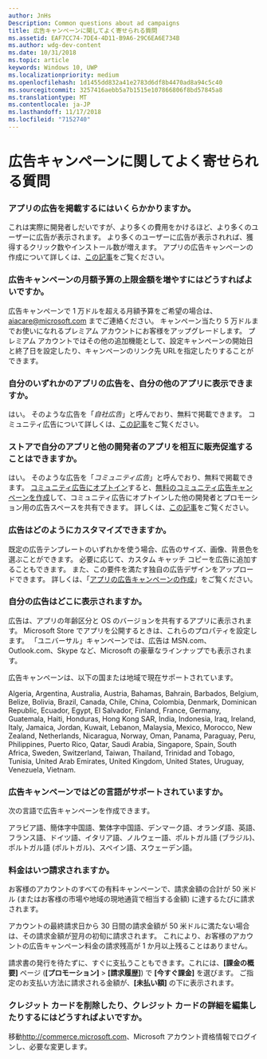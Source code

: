```yaml
---
author: JnHs
Description: Common questions about ad campaigns
title: 広告キャンペーンに関してよく寄せられる質問
ms.assetid: EAF7CC74-7DE4-4D11-B9A6-29C6EA6E734B
ms.author: wdg-dev-content
ms.date: 10/31/2018
ms.topic: article
keywords: Windows 10, UWP
ms.localizationpriority: medium
ms.openlocfilehash: 1d1455dd832a41e2783d6df8b4470ad8a94c5c40
ms.sourcegitcommit: 3257416aebb5a7b1515e107866806f8bd57845a8
ms.translationtype: MT
ms.contentlocale: ja-JP
ms.lasthandoff: 11/17/2018
ms.locfileid: "7152740"
---
```

# <a name="common-questions-about-ad-campaigns"></a>広告キャンペーンに関してよく寄せられる質問

### <a name="how-much-does-it-cost-to-run-an-ad-for-my-app"></a>アプリの広告を掲載するにはいくらかかりますか。

これは実際に開発者しだいですが、より多くの費用をかけるほど、より多くのユーザーに広告が表示されます。 より多くのユーザーに広告が表示されれば、獲得するクリック数やインストール数が増えます。 アプリの広告キャンペーンの作成について詳しくは、[この記事](create-an-ad-campaign-for-your-app.md)をご覧ください。

### <a name="how-can-i-increase-the-maximum-monthly-budget-amount-allowed-for-my-ad-campaign"></a>広告キャンペーンの月額予算の上限金額を増やすにはどうすればよいですか。

広告キャンペーンで 1 万ドルを超える月額予算をご希望の場合は、[aiacare@microsoft.com](mailto:aiacare@microsoft.com) までご連絡ください。 キャンペーン当たり 5 万ドルまでお使いになれるプレミアム アカウントにお客様をアップグレードします。 プレミアム アカウントではその他の追加機能として、設定キャンペーンの開始日と終了日を設定したり、キャンペーンのリンク先 URLを指定したりすることができます。

### <a name="can-i-run-ads-for-one-of-my-apps-in-my-other-apps"></a>自分のいずれかのアプリの広告を、自分の他のアプリに表示できますか。

はい。 そのような広告を「*自社広告*」と呼んでおり、無料で掲載できます。 コミュニティ広告について詳しくは、[この記事](about-house-ads.md)をご覧ください。

### <a name="can-i-cross-promote-my-app-with-apps-from-other-developers-in-the-store"></a>ストアで自分のアプリと他の開発者のアプリを相互に販売促進することはできますか。

はい。 そのような広告を「*コミュニティ広告*」と呼んでおり、無料で掲載できます。 [コミュニティ広告にオプトイン](about-community-ads.md#opt-in-to-community-ads)すると、[無料のコミュニティ広告キャンペーンを作成](create-an-ad-campaign-for-your-app.md)して、コミュニティ広告にオプトインした他の開発者とプロモーション用の広告スペースを共有できます。 詳しくは、[この記事](about-community-ads.md)をご覧ください。

### <a name="how-can-i-customize-my-ad"></a>広告はどのようにカスタマイズできますか。

既定の広告テンプレートのいずれかを使う場合、広告のサイズ、画像、背景色を選ぶことができます。 必要に応じて、カスタム キャッチ コピーを広告に追加することもできます。 また、この要件を満たす独自の広告デザインをアップロードできます。 詳しくは、「[アプリの広告キャンペーンの作成](create-an-ad-campaign-for-your-app.md)」をご覧ください。

### <a name="where-will-my-ad-appear"></a>自分の広告はどこに表示されますか。

広告は、アプリの年齢区分と OS のバージョンを共有するアプリに表示されます。 Microsoft Store でアプリを公開するときは、これらのプロパティを設定します。 「ユニバーサル」キャンペーンでは、広告は MSN.com、Outlook.com、Skype など、Microsoft の豪華なラインナップでも表示されます。

広告キャンペーンは、以下の国または地域で現在サポートされています。

Algeria, Argentina, Australia, Austria, Bahamas, Bahrain, Barbados, Belgium, Belize, Bolivia, Brazil, Canada, Chile, China, Colombia, Denmark, Dominican Republic, Ecuador, Egypt, El Salvador, Finland, France, Germany, Guatemala, Haiti, Honduras, Hong Kong SAR, India, Indonesia, Iraq, Ireland, Italy, Jamaica, Jordan, Kuwait, Lebanon, Malaysia, Mexico, Morocco, New Zealand, Netherlands, Nicaragua, Norway, Oman, Panama, Paraguay, Peru, Philippines, Puerto Rico, Qatar, Saudi Arabia, Singapore, Spain, South Africa, Sweden, Switzerland, Taiwan, Thailand, Trinidad and Tobago, Tunisia, United Arab Emirates, United Kingdom, United States, Uruguay, Venezuela, Vietnam.

### <a name="what-languages-are-supported-for-ad-campaigns"></a>広告キャンペーンではどの言語がサポートされていますか。

次の言語で広告キャンペーンを作成できます。

アラビア語、簡体字中国語、繁体字中国語、デンマーク語、オランダ語、英語、フランス語、ドイツ語、イタリア語、ノルウェー語、ポルトガル語 (ブラジル)、ポルトガル語 (ポルトガル)、スペイン語、スウェーデン語。

### <a name="when-will-i-be-billed"></a>料金はいつ請求されますか。

お客様のアカウントのすべての有料キャンペーンで、請求金額の合計が 50 米ドル (またはお客様の市場や地域の現地通貨で相当する金額) に達するたびに請求されます。

アカウントの最終請求日から 30 日間の請求金額が 50 米ドルに満たない場合は、その請求金額が翌月の初旬に請求されます。 これにより、お客様のアカウントの広告キャンペーン料金の請求残高が 1 か月以上残ることはありません。

請求書の発行を待たずに、すぐに支払うこともできます。これには、**[課金の概要]** ページ (**[プロモーション]** > **[請求履歴]**) で **[今すぐ課金]** を選びます。 ご指定のお支払い方法に請求される金額が、**[未払い額]** の下に表示されます。

### <a name="how-do-i-delete-a-credit-card-or-edit-the-details-of-a-credit-card"></a>クレジット カードを削除したり、クレジット カードの詳細を編集したりするにはどうすればよいですか。

移動<http://commerce.microsoft.com>、Microsoft アカウント資格情報でログインし、必要な変更します。

